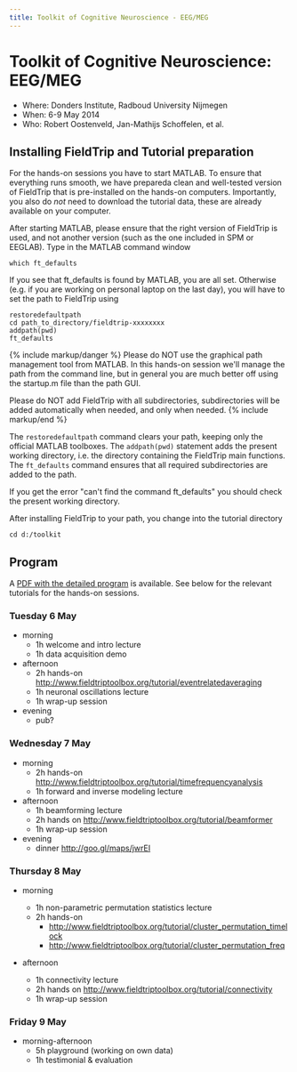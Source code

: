 ```yaml
---
title: Toolkit of Cognitive Neuroscience - EEG/MEG
---
```


# Toolkit of Cognitive Neuroscience: EEG/MEG

- Where: Donders Institute, Radboud University Nijmegen
- When: 6-9 May 2014
- Who: Robert Oostenveld, Jan-Mathijs Schoffelen, et al.

## Installing FieldTrip and Tutorial preparation

For the hands-on sessions you have to start MATLAB. To ensure that everything runs smooth, we have prepareda clean and well-tested version of FieldTrip that is pre-installed on the hands-on computers. Importantly, you also do _not_ need to download the tutorial data, these are already available on your computer.

After starting MATLAB, please ensure that the right version of FieldTrip is used, and not another version (such as the one included in SPM or EEGLAB). Type in the MATLAB command window

    which ft_defaults

If you see that ft_defaults is found by MATLAB, you are all set. Otherwise (e.g. if you are working on personal laptop on the last day), you will have to set the path to FieldTrip using

    restoredefaultpath
    cd path_to_directory/fieldtrip-xxxxxxxx
    addpath(pwd)
    ft_defaults

{% include markup/danger %}
Please do NOT use the graphical path management tool from MATLAB. In this hands-on session we'll manage the path from the command line, but in general you are much better off using the startup.m file than the path GUI.

Please do NOT add FieldTrip with all subdirectories, subdirectories will be added automatically when needed, and only when needed.
{% include markup/end %}

The `restoredefaultpath` command clears your path, keeping only the official MATLAB toolboxes. The `addpath(pwd)` statement adds the present working directory, i.e. the directory containing the FieldTrip main functions. The `ft_defaults` command ensures that all required subdirectories are added to the path.

If you get the error "can't find the command ft_defaults" you should check the present working directory.

After installing FieldTrip to your path, you change into the tutorial directory

    cd d:/toolkit

## Program

A [PDF with the detailed program](/assets/pdf/workshop/nijmegen2014/program.pdf) is available. See below for the relevant tutorials for the hands-on sessions.

### Tuesday 6 May

- morning
  - 1h welcome and intro lecture
  - 1h data acquisition demo
- afternoon
  - 2h hands-on <http://www.fieldtriptoolbox.org/tutorial/eventrelatedaveraging>
  - 1h neuronal oscillations lecture
  - 1h wrap-up session
- evening
  - pub?

### Wednesday 7 May

- morning
  - 2h hands-on <http://www.fieldtriptoolbox.org/tutorial/timefrequencyanalysis>
  - 1h forward and inverse modeling lecture
- afternoon
  - 1h beamforming lecture
  - 2h hands on <http://www.fieldtriptoolbox.org/tutorial/beamformer>
  - 1h wrap-up session
- evening
  - dinner <http://goo.gl/maps/jwrEI>

### Thursday 8 May

- morning

  - 1h non-parametric permutation statistics lecture
  - 2h hands-on
    - <http://www.fieldtriptoolbox.org/tutorial/cluster_permutation_timelock>
    - <http://www.fieldtriptoolbox.org/tutorial/cluster_permutation_freq>

- afternoon
  - 1h connectivity lecture
  - 2h hands on <http://www.fieldtriptoolbox.org/tutorial/connectivity>
  - 1h wrap-up session

### Friday 9 May

- morning-afternoon
  - 5h playground (working on own data)
  - 1h testimonial & evaluation
